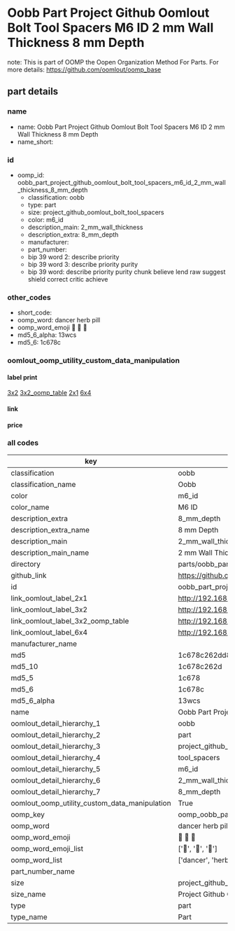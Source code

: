 # Oobb Part Project Github Oomlout Bolt Tool Spacers M6 ID 2 mm Wall Thickness 8 mm Depth  

note: This is part of OOMP the Oopen Organization Method For Parts. For more details: https://github.com/oomlout/oomp_base

##  part details
  







### name
* name: Oobb Part Project Github Oomlout Bolt Tool Spacers M6 ID 2 mm Wall Thickness 8 mm Depth
* name_short: 
### id
* oomp_id: oobb_part_project_github_oomlout_bolt_tool_spacers_m6_id_2_mm_wall_thickness_8_mm_depth
  * classification: oobb
  * type: part
  * size: project_github_oomlout_bolt_tool_spacers
  * color: m6_id
  * description_main: 2_mm_wall_thickness
  * description_extra: 8_mm_depth
  * manufacturer: 
  * part_number: 
  * bip 39 word 2: describe priority
  * bip 39 word 3: describe priority purity
  * bip 39 word: describe priority purity chunk believe lend raw suggest shield correct critic achieve

### other_codes
* short_code: 
* oomp_word: dancer herb pill
* oomp_word_emoji :dancer: :herb: :pill:
* md5_6_alpha: 13wcs
* md5_6: 1c678c






### oomlout_oomp_utility_custom_data_manipulation
#### label print
[3x2](http://192.168.1.245:1112/?label=oomp%2013wcs)
[3x2_oomp_table](http://192.168.1.108:1112/?label=oomp%2013wcs)
[2x1](http://192.168.1.242:1112/?label=oomp%2013wcs)
[6x4](http://192.168.1.55:1112/?label=oomp%2013wcs)    

#### link

                              

#### price







### all codes 
| key | value |  
| --- | --- |  
| classification | oobb |  
| classification_name | Oobb |  
| color | m6_id |  
| color_name | M6 ID |  
| description_extra | 8_mm_depth |  
| description_extra_name | 8 mm Depth |  
| description_main | 2_mm_wall_thickness |  
| description_main_name | 2 mm Wall Thickness |  
| directory | parts/oobb_part_project_github_oomlout_bolt_tool_spacers_m6_id_2_mm_wall_thickness_8_mm_depth |  
| github_link | https://github.com/oomlout/oomlout_oomp_part_src/tree/main/parts/oobb_part_project_github_oomlout_bolt_tool_spacers_m6_id_2_mm_wall_thickness_8_mm_depth |  
| id | oobb_part_project_github_oomlout_bolt_tool_spacers_m6_id_2_mm_wall_thickness_8_mm_depth |  
| link_oomlout_label_2x1 | http://192.168.1.242:1112/?label=oomp%2013wcs |  
| link_oomlout_label_3x2 | http://192.168.1.245:1112/?label=oomp%2013wcs |  
| link_oomlout_label_3x2_oomp_table | http://192.168.1.108:1112/?label=oomp%2013wcs |  
| link_oomlout_label_6x4 | http://192.168.1.55:1112/?label=oomp%2013wcs |  
| manufacturer_name |  |  
| md5 | 1c678c262dd8f651ff8a528b5caab9dc |  
| md5_10 | 1c678c262d |  
| md5_5 | 1c678 |  
| md5_6 | 1c678c |  
| md5_6_alpha | 13wcs |  
| name | Oobb Part Project Github Oomlout Bolt Tool Spacers M6 ID 2 mm Wall Thickness 8 mm Depth |  
| oomlout_detail_hierarchy_1 | oobb |  
| oomlout_detail_hierarchy_2 | part |  
| oomlout_detail_hierarchy_3 | project_github_bolt |  
| oomlout_detail_hierarchy_4 | tool_spacers |  
| oomlout_detail_hierarchy_5 | m6_id |  
| oomlout_detail_hierarchy_6 | 2_mm_wall_thickness |  
| oomlout_detail_hierarchy_7 | 8_mm_depth |  
| oomlout_oomp_utility_custom_data_manipulation | True |  
| oomp_key | oomp_oobb_part_project_github_oomlout_bolt_tool_spacers_m6_id_2_mm_wall_thickness_8_mm_depth |  
| oomp_word | dancer herb pill |  
| oomp_word_emoji | :dancer: :herb: :pill: |  
| oomp_word_emoji_list | [':dancer:', ':herb:', ':pill:'] |  
| oomp_word_list | ['dancer', 'herb', 'pill'] |  
| part_number_name |  |  
| size | project_github_oomlout_bolt_tool_spacers |  
| size_name | Project Github Oomlout Bolt Tool Spacers |  
| type | part |  
| type_name | Part |  
